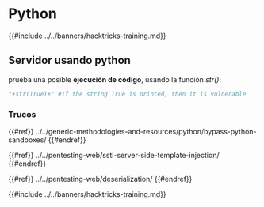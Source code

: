 # Python

{{#include ../../banners/hacktricks-training.md}}

## Servidor usando python

prueba una posible **ejecución de código**, usando la función _str()_:
```python
"+str(True)+" #If the string True is printed, then it is vulnerable
```
### Trucos

{{#ref}}
../../generic-methodologies-and-resources/python/bypass-python-sandboxes/
{{#endref}}

{{#ref}}
../../pentesting-web/ssti-server-side-template-injection/
{{#endref}}

{{#ref}}
../../pentesting-web/deserialization/
{{#endref}}

{{#include ../../banners/hacktricks-training.md}}
